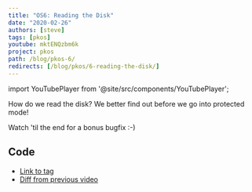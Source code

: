 ```yaml
---
title: "OS6: Reading the Disk"
date: "2020-02-26"
authors: [steve]
tags: [pkos]
youtube: mktENQzbm6k
project: pkos
path: /blog/pkos-6/
redirects: [/blog/pkos/6-reading-the-disk/]
---
```


import YouTubePlayer from '@site/src/components/YouTubePlayer';

<YouTubePlayer youtubeLink={frontmatter.youtube} />

How do we read the disk? We better find out before we go into protected mode!

Watch 'til the end for a bonus bugfix :-)

<!--truncate-->

## Code

- [Link to tag](https://github.com/pagekeysolutions/pkos/releases/tag/vid%2Fos006)
- [Diff from previous video](https://github.com/pagekeysolutions/pkos/compare/vid/os005..vid/os006)
